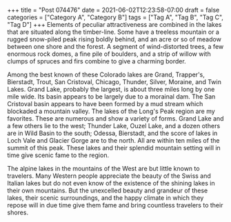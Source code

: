 +++
title = "Post 074476"
date = 2021-06-02T12:23:58-07:00
draft = false
categories = ["Category A", "Category B"]
tags = ["Tag A", "Tag B", "Tag C", "Tag D"]
+++
Elements of peculiar attractiveness are combined in the lakes that are situated along the timber-line. Some have a treeless mountain or a rugged snow-piled peak rising boldly behind, and an acre or so of meadow between one shore and the forest. A segment of wind-distorted trees, a few enormous rock domes, a fine pile of boulders, and a strip of willow with clumps of spruces and firs combine to give a charming border.

Among the best known of these Colorado lakes are Grand, Trapper's, Bierstadt, Trout, San Cristoval, Chicago, Thunder, Silver, Moraine, and Twin Lakes. Grand Lake, probably the largest, is about three miles long by one mile wide. Its basin appears to be largely due to a morainal dam. The San Cristoval basin appears to have been formed by a mud stream which blockaded a mountain valley. The lakes of the Long's Peak region are my favorites. These are numerous and show a variety of forms. Grand Lake and a few others lie to the west; Thunder Lake, Ouzel Lake, and a dozen others are in Wild Basin to the south; Odessa, Bierstadt, and the score of lakes in Loch Vale and Glacier Gorge are to the north. All are within ten miles of the summit of this peak. These lakes and their splendid mountain setting will in time give scenic fame to the region.

The alpine lakes in the mountains of the West are but little known to travelers. Many Western people appreciate the beauty of the Swiss and Italian lakes but do not even know of the existence of the shining lakes in their own mountains. But the unexcelled beauty and grandeur of these lakes, their scenic surroundings, and the happy climate in which they repose will in due time give them fame and bring countless travelers to their shores.
